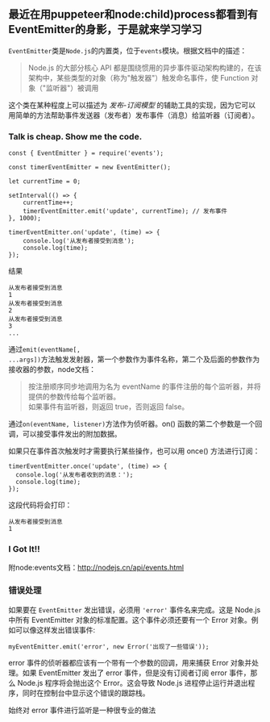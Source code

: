 ## 最近在用puppeteer和node:child)process都看到有EventEmitter的身影，于是就来学习学习

<code>EventEmitter</code>类是<code>Node.js</code>的内置类，位于<code>events</code>模块。根据文档中的描述：

> Node.js 的大部分核心 API 都是围绕惯用的异步事件驱动架构构建的，在该架构中，某些类型的对象（称为"触发器"）触发命名事件，使 Function 对象（"监听器"）被调用

这个类在某种程度上可以描述为 <i>发布-订阅模型</i> 的辅助工具的实现，因为它可以用简单的方法帮助事件发送器（发布者）发布事件（消息）给监听器（订阅者）。

### Talk is cheap. Show me the code.

```Node
const { EventEmitter } = require('events');

const timerEventEmitter = new EventEmitter();

let currentTime = 0;

setInterval(() => {
    currentTime++;
    timerEventEmitter.emit('update', currentTime); // 发布事件
}, 1000);

timerEventEmitter.on('update', (time) => {
    console.log('从发布者接受到消息');
    console.log(time);
});

```
结果

```console
从发布者接受到消息
1
从发布者接受到消息
2
从发布者接受到消息
3
...
```

通过<code>emit(eventName[, ...args])</code>方法触发发射器，第一个参数作为事件名称，第二个及后面的参数作为接收器的参数，node文档：

> 按注册顺序同步地调用为名为 eventName 的事件注册的每个监听器，并将提供的参数传给每个监听器。  
如果事件有监听器，则返回 true，否则返回 false。

通过<code>on(eventName, listener)</code>方法作为侦听器。on() 函数的第二个参数是一个回调，可以接受事件发出的附加数据。

如果只在事件首次触发时才需要执行某些操作，也可以用 once() 方法进行订阅：

```
timerEventEmitter.once('update', (time) => {
  console.log('从发布者收到的消息：');
  console.log(time);
});
```

这段代码将会打印：

```
从发布者接受到消息
1
```

### I Got It!!

附node:events文档：<a>http://nodejs.cn/api/events.html</a>

### 错误处理
如果要在 <code>EventEmitter</code> 发出错误，必须用 <code>'error'</code> 事件名来完成。这是 Node.js 中所有 EventEmitter 对象的标准配置。这个事件必须还要有一个 Error 对象。例如可以像这样发出错误事件:
```
myEventEmitter.emit('error', new Error('出现了一些错误'));
```

error 事件的侦听器都应该有一个带有一个参数的回调，用来捕获 Error 对象并处理。如果 EventEmitter 发出了 error 事件，但是没有订阅者订阅 error 事件，那么 Node.js 程序将会抛出这个 Error。这会导致 Node.js 进程停止运行并退出程序，同时在控制台中显示这个错误的跟踪栈。

始终对 error 事件进行监听是一种很专业的做法